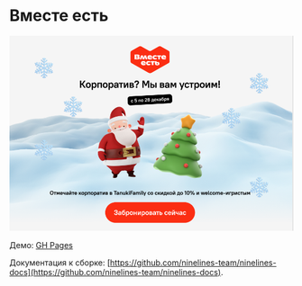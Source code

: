 # Вместе есть

![img.png](img.png)

Демо: [GH Pages](https://ovcharov2v.github.io/vmeste/)

Документация к сборке: [https://github.com/ninelines-team/ninelines-docs](https://github.com/ninelines-team/ninelines-docs).
